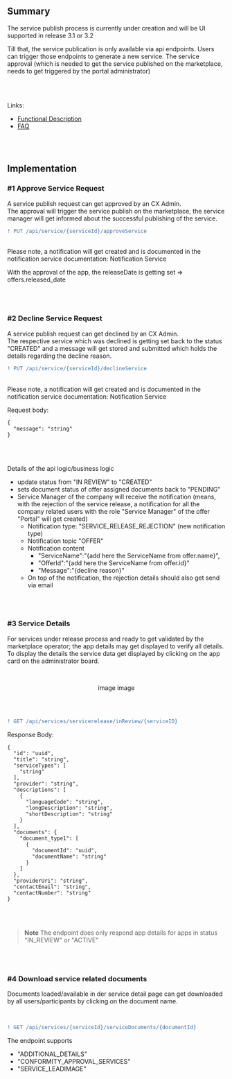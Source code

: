 ## Summary

The service publish process is currently under creation and will be UI supported in release 3.1 or 3.2

Till that, the service publication is only available via api endpoints. Users can trigger those endpoints to generate a new service. The service approval (which is needed to get the service published on the marketplace, needs to get triggered by the portal administrator)

<br>
<br>

Links:  

* [Functional Description]()  
* [FAQ](/docs/05.%20Service(s)/01.%20Service%20Release%20Process/02.%20FAQ.md)

<br>
<br>

## Implementation

### #1 Approve Service Request

A service publish request can get approved by an CX Admin.  
The approval will trigger the service publish on the marketplace, the service manager will get informed about the successful publishing of the service.
<br>

```diff
! PUT /api/service/{serviceId}/approveService
```

<br>
Please note, a notification will get created and is documented in the notification service documentation: Notification Service

<br>

With the approval of the app, the releaseDate is getting set => offers.released_date

<br>
<br>

### #2 Decline Service Request
A service publish request can get declined by an CX Admin.  
The respective service which was declined is getting set back to the status "CREATED" and a message will get stored and submitted which holds the details regarding the decline reason.
<br>

```diff
! PUT /api/service/{serviceId}/declineService
```

<br>
Please note, a notification will get created and is documented in the notification service documentation: Notification Service

<br>

Request body:
<br>

    {
      "message": "string"
    }

<br>
<br>

Details of the api logic/business logic

* update status from "IN REVIEW" to "CREATED"
* sets document status of offer assigned documents back to "PENDING"
* Service Manager of the company will receive the notification (means, with the rejection of the service release, a notification for all the company related users with the role "Service Manager" of the offer "Portal" will get created)
  * Notification type: "SERVICE_RELEASE_REJECTION" (new notification type)
  * Notification topic "OFFER"
  * Notification content
    * "ServiceName":"{add here the ServiceName from offer.name}",
    * "OfferId":"{add here the ServiceName from offer.id}"
    * "Message":"{decline reason}"
  * On top of the notification, the rejection details should also get send via email

<br>
<br>

### #3 Service Details

For services under release process and ready to get validated by the marketplace operator; the app details may get displayed to verify all details.
To display the details the service data get displayed by clicking on the app card on the administrator board.

<br>

<p align="center">
image image
</p>

<br>

<br>

```diff
! GET /api/services/servicerelease/inReview/{serviceID}
```

Response Body:
<br>

    {
      "id": "uuid",
      "title": "string",
      "serviceTypes": [
        "string"
      ],
      "provider": "string",
      "descriptions": [
        {
          "languageCode": "string",
          "longDescription": "string",
          "shortDescription": "string"
        }
      ],
      "documents": {
        "document_type1": [
          {
            "documentId": "uuid",
            "documentName": "string"
          }
        ]
      },
      "providerUri": "string",
      "contactEmail": "string",
      "contactNumber": "string"
    }

<br>
<br>

> **Note**
The endpoint does only respond app details for apps in status "IN_REVIEW" or "ACTIVE"

<br>
<br>

### #4 Download service related documents

Documents loaded/available in der service detail page can get downloaded by all users/participants by clicking on the document name.

<br>

```diff
! GET /api/services/{serviceId}/serviceDocuments/{documentId}
```

The endpoint supports

* "ADDITIONAL_DETAILS"
* "CONFORMITY_APPROVAL_SERVICES"
* "SERVICE_LEADIMAGE"

<br>
<br>
